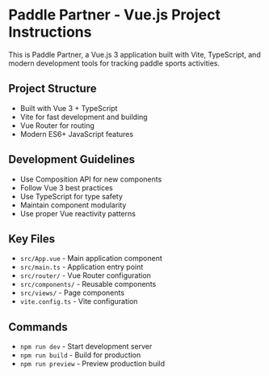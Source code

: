 # Paddle Partner - Vue.js Project Instructions

This is Paddle Partner, a Vue.js 3 application built with Vite, TypeScript, and modern development tools for tracking paddle sports activities.

## Project Structure
- Built with Vue 3 + TypeScript
- Vite for fast development and building
- Vue Router for routing
- Modern ES6+ JavaScript features

## Development Guidelines
- Use Composition API for new components
- Follow Vue 3 best practices
- Use TypeScript for type safety
- Maintain component modularity
- Use proper Vue reactivity patterns

## Key Files
- `src/App.vue` - Main application component
- `src/main.ts` - Application entry point
- `src/router/` - Vue Router configuration
- `src/components/` - Reusable components
- `src/views/` - Page components
- `vite.config.ts` - Vite configuration

## Commands
- `npm run dev` - Start development server
- `npm run build` - Build for production
- `npm run preview` - Preview production build